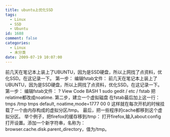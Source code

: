 ```yaml
---
title: ubuntu上优化SSD
tags:
  - Linux
  - SSD
  - Ubuntu
id: 1688
comment: false
categories:
  - Linux
  - 未分类
date: 2009-07-19 10:07:00
---
```


前几天在笔记本上装上了UBUNTU，因为是SSD硬盘，所以上网找了点资料，优化SSD。在这记录一下。
第一步：
编辑fstab文件：
前几天在笔记本上装上了UBUNTU，因为是SSD硬盘，所以上网找了点资料，优化SSD。在这记录一下。
第一步：
编辑fstab文件：
?
View Code
BASH
1
sudo
gedit
/
etc
/
fstab
把relatime都改成noatime.
第二步，建立一个虚拟磁盘
在fstab最后加上这一行：
tmps /tmp tmps default, noatime,mode=1777 00 0
这样就在每次开机的时候挂载了一个由内存构成的虚拟分区/tmp。
最后，把一些程序的cache都移到这个虚拟分区。
举个例子，把firefox的缓存移到/tmp：
打开firefox,输入about:config打开设置。添加一个新字符串，名称为：browser.cache.disk.parent_directory，值为/tmp。